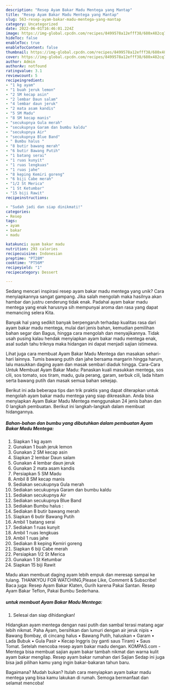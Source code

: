 ```yaml
---
description: "Resep Ayam Bakar Madu Mentega yang Mantap"
title: "Resep Ayam Bakar Madu Mentega yang Mantap"
slug: 563-resep-ayam-bakar-madu-mentega-yang-mantap
category: Uncategorized
date: 2022-06-01T16:46:01.224Z
image: https://img-global.cpcdn.com/recipes/8499578a12efff38/680x482cq70/ayam-bakar-madu-mentega-foto-resep-utama.jpg
hideToc: false
enableToc: true
enableTocContent: false
thumbnail: https://img-global.cpcdn.com/recipes/8499578a12efff38/680x482cq70/ayam-bakar-madu-mentega-foto-resep-utama.jpg
cover: https://img-global.cpcdn.com/recipes/8499578a12efff38/680x482cq70/ayam-bakar-madu-mentega-foto-resep-utama.jpg
author: Admin
authorAv: notfound
ratingvalue: 3.1
reviewcount: 5
recipeingredient:
- "1 kg ayam"
- "1 buah jeruk lemon"
- "2 SM kecap asin"
- "2 lembar Daun salam"
- "4 lembar daun jeruk"
- "2 mata asam kandis"
- "5 SM Madu"
- "8 SM kecap manis"
- "secukupnya Gula merah"
- "secukupnya Garam dan bumbu kaldu"
- "secukupnya Air"
- "secukupnya Blue Band"
- " Bumbu halus "
- "8 butir bawang merah"
- "6 butir Bawang Putih"
- "1 batang serai"
- "1 ruas kunyit"
- "1 ruas lengkuas"
- "1 ruas jahe"
- "8 keping Kemiri goreng"
- "6 biji Cabe merah"
- "1/2 St Merica"
- "1 St Ketumbar"
- "15 biji Rawit"
recipeinstructions:

- "Sudah jadi dan siap dinikmati!"
categories:
- Resep
tags:
- ayam
- bakar
- madu

katakunci: ayam bakar madu 
nutrition: 293 calories
recipecuisine: Indonesian
preptime: "PT28M"
cooktime: "PT56M"
recipeyield: "1"
recipecategory: Dessert

---
```





Sedang mencari inspirasi resep ayam bakar madu mentega yang unik? Cara menyiapkannya sangat gampang. Jika salah mengolah maka hasilnya akan hambar dan justru cenderung tidak enak. Padahal ayam bakar madu mentega yang enak harusnya sih mempunyai aroma dan rasa yang dapat memancing selera Kita.





Banyak hal yang sedikit banyak berpengaruh terhadap kualitas rasa dari ayam bakar madu mentega, mulai dari jenis bahan, kemudian pemilihan bahan segar dan Bagus, hingga cara mengolah dan menyajikannya. Tidak usah pusing kalau hendak menyiapkan ayam bakar madu mentega enak,      asal sudah tahu triknya maka hidangan ini dapat menjadi sajian istimewa.














Lihat juga cara membuat Ayam Bakar Madu Mentega dan masakan sehari-hari lainnya. Tumis bawang putih dan jahe bersama margarin hingga harum, lalu masukkan daging ayam dan masak sembari diaduk hingga. Cara-Cara Untuk Membuat Ayam Bakar Madu: Panaskan kuali masukkan mentega, sos cili, sos tomato, sos tiram, madu, gula perang, garam, serbuk cili, lada hitam serta bawang putih dan masak semua bahan sekejap.






Berikut ini ada beberapa tips dan trik praktis yang dapat diterapkan untuk mengolah ayam bakar madu mentega yang siap dikreasikan. Anda bisa menyiapkan Ayam Bakar Madu Mentega menggunakan 24 jenis bahan dan 0 langkah pembuatan. Berikut ini langkah-langkah dalam membuat hidangannya.

<!--inarticleads1-->

##### Bahan-bahan dan bumbu yang dibutuhkan dalam pembuatan Ayam Bakar Madu Mentega:

1. Siapkan 1 kg ayam
1. Gunakan 1 buah jeruk lemon
1. Gunakan 2 SM kecap asin
1. Siapkan 2 lembar Daun salam
1. Gunakan 4 lembar daun jeruk
1. Gunakan 2 mata asam kandis
1. Persiapkan 5 SM Madu
1. Ambil 8 SM kecap manis
1. Sediakan secukupnya Gula merah
1. Sediakan secukupnya Garam dan bumbu kaldu
1. Sediakan secukupnya Air
1. Sediakan secukupnya Blue Band
1. Sediakan  Bumbu halus :
1. Sediakan 8 butir bawang merah
1. Siapkan 6 butir Bawang Putih
1. Ambil 1 batang serai
1. Sediakan 1 ruas kunyit
1. Ambil 1 ruas lengkuas
1. Ambil 1 ruas jahe
1. Sediakan 8 keping Kemiri goreng
1. Siapkan 6 biji Cabe merah
1. Persiapkan 1/2 St Merica
1. Gunakan 1 St Ketumbar
1. Siapkan 15 biji Rawit


Madu akan membuat daging ayam lebih empuk dan meresap sampai ke tulang. THANKYOU FOR WATCHING,Please Like, Comment &amp; Subscribe! Baca juga: Resep Ayam Bakar Klaten, Gurih karena Pakai Santan. Resep Ayam Bakar Teflon, Pakai Bumbu Sederhana. 

<!--inarticleads2-->

#####  untuk membuat Ayam Bakar Madu Mentega:


1. Selesai dan siap dihidangkan!

Hidangkan ayam mentega dengan nasi putih dan sambal terasi matang agar lebih nikmat. Paha Ayam, bersihkan dan lumuri dengan air jeruk nipis • Bawang Bombay, di cincang halus • Bawang Putih, haluskan • Garam • Lada Bubuk • Gula Pasir • Kecap Inggris (sy ganti saus Tiram) • Saus Tomat. Setelah mencoba resep ayam bakar madu dengan. KOMPAS.com - Mentega bisa membuat sajian ayam bakar tambah nikmat dan warna kulit ayam bakar mengilap. Resep ayam bakar rumahan dari Sajian Sedap ini juga bisa jadi pilihan kamu yang ingin bakar-bakaran tahun baru. 

Bagaimana? Mudah bukan? Itulah cara menyiapkan ayam bakar madu mentega yang bisa kamu lakukan di rumah. Semoga bermanfaat dan selamat mencoba!
